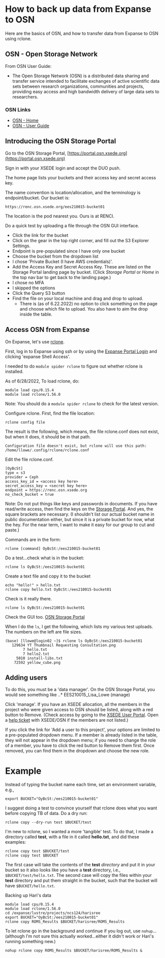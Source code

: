 # How to back up data from Expanse to OSN

Here are the basics of OSN, and how to transfer data from Expanse to OSN using rclone.

## OSN - Open Storage Network
From OSN User Guide:
- The Open Storage Network (OSN) is a distributed data sharing and transfer service
intended to facilitate exchanges of active scientific data sets between research
organizations, communities and projects, providing easy access and high bandwidth
delivery of large data sets to researchers.

### OSN Links
- [OSN - Home](https://www.openstoragenetwork.org)
- [OSN - User Guide](https://www.openstoragenetwork.org/wp-content/uploads/2021/04/OSN-UserGuide.pdf)

## Introducing the OSN Storage Portal
Go to the OSN Storage Portal, [https://portal.osn.xsede.org](https://portal.osn.xsede.org)

Sign in with your XSEDE login and accept the DUO push.

The home page lists your buckets and their access key and secret access key.

The name convention is location/allocation, and the terminology is endpoint/bucket.  Our bucket is:
```
https://renc.osn.xsede.org/ees210015-bucket01
```
The location is the pod nearest you.  Ours is at RENCI.

Do a quick test by uploading a file through the OSN GUI interface.
- Click the link for the bucket
- Click on the gear in the top right corner, and fill out the S3 Explorer Settings. 
- Endpoint is pre-populated since I have only one bucket 
- Choose the bucket from the dropdown list
- I chose 'Private Bucket (I have AWS credentials)'. 
- Add the Access Key and Secret Access Key.  These are listed on the Storage Portal landing page by bucket. (Click *Storage Portal* or *Home* in the top nav bar to get back to the landing page.)
- I chose no MFA
- I skipped the options
- Click the Query S3 button
- Find the file on your local machine and drag and drop to upload.
   - There is (as of 6.22.2022) no option to click something on the page and choose which file to upload. You also have to aim the drop inside the table.

## Access OSN from Expanse
On Expanse, let's use [rclone](https://rclone.org). 
 
First, log in to Expanse using ssh or by using the [Expanse Portal Login](https://portal.expanse.sdsc.edu) and clicking 'expanse Shell Access'.

I needed to do `module spider rclone` to figure out whether rclone is installed.  

As of 6/28/2022, To load rclone, do:
```
module load cpu/0.15.4
module load rclone/1.56.0
```
Note:  You should do a `module spider rclone` to check for the latest version.

Configure rclone.  First, find the file location:
```
rclone config file
```

The result is the following, which means, the file rclone.conf does not exist, but when it does, it should be in that path.
```
Configuration file doesn't exist, but rclone will use this path:
/home/llowe/.config/rclone/rclone.conf
```

Edit the file rclone.conf.
```
[OyBcSt]
type = s3
provider = Ceph
access_key_id = <access key here>
secret_access_key = <secret key here>
endpoint = https://renc.osn.xsede.org
no_check_bucket = true
```
Note:  Do not put things like keys and passwords in documents. If you have read/write access, then find the keys on the [Storage Portal](https://portal.osn.xsede.org). And yes, the square brackets are necessary.  (I shouldn't list our actual bucket name in public documentation either, but since it is a private bucket for now, what the hey.  For the near term, I want to make it easy for our group to cut and paste.)

Commands are in the form:
```
rclone [command] OyBcSt:/ees210015-bucket01
```
Do a test...check what is in the bucket:
```
rclone ls OyBcSt:/ees210015-bucket01
```
Create a text file and copy it to the bucket
```
echo "hello!" > hello.txt
rclone copy hello.txt OyBcSt:/ees210015-bucket01
```
Check is it really there.
```
rclone ls OyBcSt:/ees210015-bucket01
```
Check the GUI too. [OSN Storage Portal](https://portal.osn.xsede.org)

When I do the `ls`, I get the following, which lists my various test uploads. The numbers on the left are file sizes.
```
(base) [llowe@login02 ~]$ rclone ls OyBcSt:/ees210015-bucket01
   129634 YT Thumbnail Requesting Consultation.png
        7 hello.txt
        7 hello2.txt
     5010 install-libs.txt
    72592 yellow_cube.png
```

## Adding users

To do this, you must be a 'data manager'.  On the OSN Storage Portal, you would see something like
..* EES210015_Lisa_Lowe (manage)

Click 'manage'.  If you have an XSEDE allocation, all the members in the project who were given access to OSN should be listed, along with a red button to Remove. (Check access by going to the [XSEDE User Portal](https://portal.xsede.org/group/xup/add-remove-user).  Open a [help ticket](help@xsede.org) with XSEDE/OSN if the members are not listed.)

If you click the link for 'Add a user to this project', your options are limited to a pre-populated dropdown menu.  If a member is already listed in the table, they will not appear in the dropdown menu; if you need to change the role of a member, you have to click the red button to Remove them first.  Once removed, you can find them in the dropdown and choose the new role.

# Example

Instead of typing the bucket name each time, set an environment variable, e.g.,

```
export BUCKET="OyBcSt:/ees210015-bucket01"
```

I suggest doing a test to convince yourself that rclone does what you want before copying TB of data.  Do a dry run:
```
rclone copy --dry-run test $BUCKET/test
```

I'm new to rclone, so I wanted a more 'tangible' test.  To do that, I made a directory called **test**, with a file in it called **hello.txt**, and did these examples:
```
rclone copy test $BUCKET/test
rclone copy test $BUCKET
```
The first case will take the contents of the **test** *directory* and put it in your bucket so it also looks like you have a **test** directory, i.e., `$BUCKET/test/hello.txt`.  The second case will copy the files within your **test** directory and put them straight in the bucket, such that the bucket will have `$BUCKET/hello.txt`.



Backing up Hari's data
```
module load cpu/0.15.4
module load rclone/1.56.0
cd /expanse/lustre/projects/ncs124/harisree
export BUCKET="OyBcSt:/ees210015-bucket01"
rclone copy ROMS_Results $BUCKET/harisree/ROMS_Results
```

To let rclone go in the background and continue if you log out, use `nohup`...(although I'm not sure this actually worked...either it didn't work or Hari's running something new.)
```
nohup rclone copy ROMS_Results $BUCKET/harisree/ROMS_Results &
```
